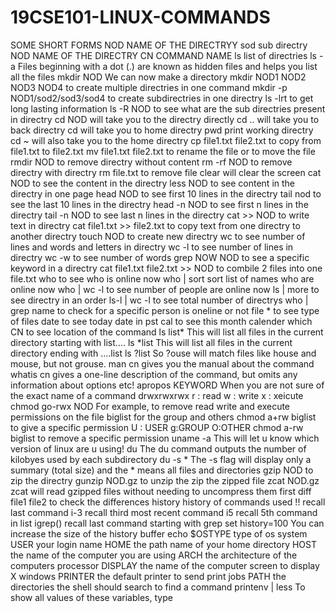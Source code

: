 # 19CSE101-LINUX-COMMANDS
SOME SHORT FORMS
NOD                                                      NAME OF THE DIRECTRYY
sod                                                      sub directry
NOD                                                      NAME OF THE DIRECTRY
CN                                                       COMMAND NAME
ls                                                       list of directries
ls -a                                                    Files beginning with a dot (.) are known as hidden files and helps you list all the files
mkdir NOD                                                We can now make a directory
mkdir NOD1 NOD2 NOD3 NOD4                                to create multiple directries in one command
mkdir -p NOD1/sod2/sod3/sod4                             to create subdirectries in one directry
ls -lrt                                                  to get long lasting information
ls -R NOD                                                to see what are the sub directries present in directry
cd NOD                                                   will take you to the directry directly
cd ..                                                    will take you to back directry
cd                                                       will take you to home directry
pwd                                                      print working directry
cd ~                                                     will also take you to the home directry
cp file1.txt file2.txt                                   to copy from file1.txt to file2.txt
mv file1.txt file2.txt                                   to rename the file or to move the file
rmdir NOD                                                to remove directry without content
rm -rf NOD                                               to remove directry with directry
rm file.txt                                              to remove file
clear                                                    will clear the screen
cat NOD                                                  to see the content in the directry
less NOD                                                 to see content in the directry in one page
head NOD                                                 to see first 10 lines in the directry
tail nod                                                 to see the last 10 lines in the directry
head -n NOD                                              to see first n lines in the directry
tail -n NOD                                              to see last n lines in the directry
cat >> NOD                                               to write text in directry
cat file1.txt >> file2.txt                               to copy text from one directry to another directry
touch NOD                                                to create new directry
wc                                                       to see number of lines and words and letters in directry
wc -l                                                    to see number of lines in directry
wc -w                                                    to see number of words
grep NOW NOD                                             to see a specific keyword in a directry
cat file1.txt file2.txt >> NOD                           to combile 2 files into one file.txt
who                                                      to see who is online now
who | sort                                               sort list of names who are online now
who | wc -l                                              to see number of people are online now
ls | more                                                to see directry in an order
ls-l | wc -l                                             to see total number of directrys
who | grep name                                          to check for a specific person is oneline or not
file *                                                   to see type of files
date                                                     to see today date in pst
cal                                                      to see this month calender
which CN                                                 to see location of the command
ls list*                                                 This will list all files in the current directory starting with list.... 
ls *list                                                 This will list all files in the current directory ending with ....list
ls ?list                                                 So ?ouse will match files like house and mouse, but not grouse.
man cn                                                   gives you the manual about the command
whatis cn                                                gives a one-line description of the command, but omits any information about options etc!
apropos KEYWORD                                          When you are not sure of the exact name of a command
drwxrwxrwx                                               r : read  w : write x : xeicute
chmod go-rwx NOD                                         For example, to remove read write and execute permissions on the file biglist for the group and others
chmod a+rw biglist                                       to give a specific permission             U : USER  g:GROUP  O:OTHER
chmod a-rw biglist                                       to remove a specific permission
uname -a                                                 This will let u know which version of linux are u using!
du                                                       The du command outputs the number of kilobyes used by each subdirectory
du -s *                                                  The -s flag will display only a summary (total size) and the * means all files and directories
gzip NOD                                                 to zip the directry
gunzip NOD.gz                                            to unzip the zip the zipped file
zcat NOD.gz                                              zcat will read gzipped files without needing to uncompress them first
diff file1 file2                                         to check the differences
history                                                  history of commands used
!!                                                       recall last command
i-3                                                      recall third most recent command
i5                                                       recall 5th command in list
igrep()                                                  recall last command starting with grep
set history=100                                          You can increase the size of the history buffer 
echo $OSTYPE                                             type of os system
USER                                                     your login name
HOME                                                     the path name of your home directory
HOST                                                     the name of the computer you are using
ARCH                                                     the architecture of the computers processor
DISPLAY                                                  the name of the computer screen to display X windows
PRINTER                                                  the default printer to send print jobs
PATH                                                     the directories the shell should search to find a command
printenv | less                                          To show all values of these variables, type





















